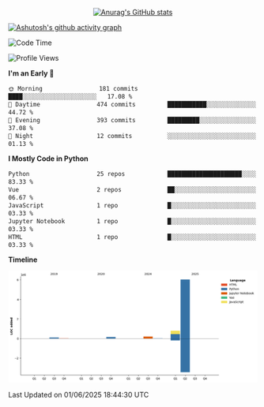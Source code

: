 
<div align="center">
 
[![Anurag's GitHub stats](https://github-readme-stats.vercel.app/api?username=24mlight&show_icons=true&theme=buefy)](https://github.com/anuraghazra/github-readme-stats)

</div>

[![Ashutosh's github activity graph](https://github-readme-activity-graph.vercel.app/graph?username=24mlight&theme=tokyo-night)](https://github.com/ashutosh00710/github-readme-activity-graph)

<!--START_SECTION:waka-->
![Code Time](http://img.shields.io/badge/Code%20Time-310%20hrs%2012%20mins-blue)

![Profile Views](http://img.shields.io/badge/Profile%20Views-107-blue)

**I'm an Early 🐤** 

```text
🌞 Morning                181 commits         ████░░░░░░░░░░░░░░░░░░░░░   17.08 % 
🌆 Daytime                474 commits         ███████████░░░░░░░░░░░░░░   44.72 % 
🌃 Evening                393 commits         █████████░░░░░░░░░░░░░░░░   37.08 % 
🌙 Night                  12 commits          ░░░░░░░░░░░░░░░░░░░░░░░░░   01.13 % 
```


**I Mostly Code in Python** 

```text
Python                   25 repos            █████████████████████░░░░   83.33 % 
Vue                      2 repos             ██░░░░░░░░░░░░░░░░░░░░░░░   06.67 % 
JavaScript               1 repo              █░░░░░░░░░░░░░░░░░░░░░░░░   03.33 % 
Jupyter Notebook         1 repo              █░░░░░░░░░░░░░░░░░░░░░░░░   03.33 % 
HTML                     1 repo              █░░░░░░░░░░░░░░░░░░░░░░░░   03.33 % 
```



**Timeline**

![Lines of Code chart](https://raw.githubusercontent.com/24mlight/24mlight/main/assets/bar_graph.png)


 Last Updated on 01/06/2025 18:44:30 UTC
<!--END_SECTION:waka-->
